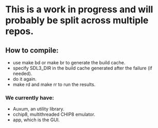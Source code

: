 # This is a work in progress and will probably be split across multiple repos.

## How to compile:
- use make bd or make br to generate the build cache.
- specify SDL3_DIR in the build cache generated after the failure (if needed).
- do it again.
- make rd and make rr to run the results.

### We currently have:
- Auxum, an utility library.
- cchip8, multithreaded CHIP8 emulator.
- app, which is the GUI.